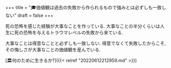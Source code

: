 +++
title = "🎓価値観は過去の失敗から作られるもので強みとは必ずしも一致しない"
draft = false
+++

死の恐怖を感じた経験が大事なことを作っている. 大事なことの半分くらいは人生に死の恐怖を与えるトラウマレベルの失敗から来ている.

大事なことは得意なことと必ずしも一致しない. 得意でなくて失敗したからこそ, その悔しさが大事なことの価値観を産んでいる.

[🏛何のために生きるか?]({{< relref "20220612212959.md" >}})

